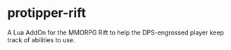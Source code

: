 protipper-rift
==============

A Lua AddOn for the MMORPG Rift to help the DPS-engrossed player keep track of abilities to use.

